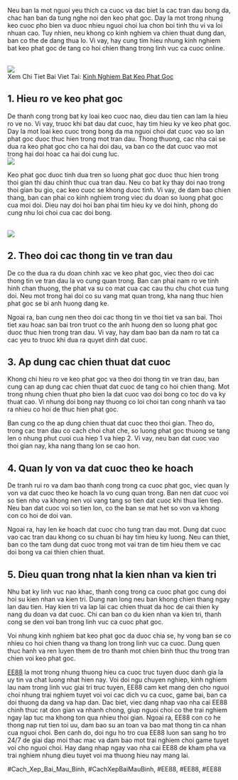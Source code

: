 <p>Neu ban la mot nguoi yeu thich ca cuoc va dac biet la cac tran dau bong da, chac han ban da tung nghe noi den keo phat goc. Day la mot trong nhung keo cuoc pho bien va duoc nhieu nguoi choi lua chon boi tinh thu vi va loi nhuan cao. Tuy nhien, neu khong co kinh nghiem va chien thuat dung dan, ban co the de dang thua lo. Vi vay, hay cung tim hieu nhung kinh nghiem bat keo phat goc de tang co hoi chien thang trong linh vuc ca cuoc online.</p><br><img src="https://ee88vn.wiki/wp-content/uploads/2025/04/Cac-Loai-Keo-Phat-Goc-Pho-Bien.png"></br>
Xem Chi Tiet Bai Viet Tai: <a href="https://ee88vn.wiki/kinh-nghiem-bat-keo-phat-goc/">Kinh Nghiem Bat Keo Phat Goc</a><h2>1. Hieu ro ve keo phat goc</h2><p>De thanh cong trong bat ky loai keo cuoc nao, dieu dau tien can lam la hieu ro ve no. Vi vay, truoc khi bat dau dat cuoc, hay tim hieu ky ve keo phat goc. Day la mot loai keo cuoc trong bong da ma nguoi choi dat cuoc vao so lan phat goc duoc thuc hien trong mot tran dau. Thong thuong, cac nha cai se dua ra keo phat goc cho ca hai doi dau, va ban co the dat cuoc vao mot trong hai doi hoac ca hai doi cung luc.<br><img src="https://ee88vn.wiki/wp-content/uploads/2025/04/Kinh-Nghiem-Bat-Keo-Phat-Goc-Hieu-Qua-Cho-Nguoi-Choi-Ca-Cuoc.png"></br><p>Keo phat goc duoc tinh dua tren so luong phat goc duoc thuc hien trong thoi gian thi dau chinh thuc cua tran dau. Neu co bat ky thay doi nao trong thoi gian bu gio, cac keo cuoc se khong duoc tinh. Vi vay, de dam bao chien thang, ban can phai co kinh nghiem trong viec du doan so luong phat goc cua moi doi. Dieu nay doi hoi ban phai tim hieu ky ve doi hinh, phong do cung nhu loi choi cua cac doi bong.</p><br><img src="https://ee88vn.wiki/wp-content/uploads/2025/04/Keo-Phat-Goc-La-Gi.png"></br><h2>2. Theo doi cac thong tin ve tran dau</h2><p>De co the dua ra du doan chinh xac ve keo phat goc, viec theo doi cac thong tin ve tran dau la vo cung quan trong. Ban can phai nam ro ve tinh hinh chan thuong, the phat va su co mat cua cac cau thu chu chot cua tung doi. Neu mot trong hai doi co su vang mat quan trong, kha nang thuc hien phat goc se bi anh huong dang ke.<p>Ngoai ra, ban cung nen theo doi cac thong tin ve thoi tiet va san bai. Thoi tiet xau hoac san bai tron truot co the anh huong den so luong phat goc duoc thuc hien trong tran dau. Vi vay, hay dam bao ban da nam ro tat ca cac yeu to truoc khi dua ra quyet dinh dat cuoc.</p><h2>3. Ap dung cac chien thuat dat cuoc</h2><p>Khong chi hieu ro ve keo phat goc va theo doi thong tin ve tran dau, ban cung can ap dung cac chien thuat dat cuoc de tang co hoi chien thang. Mot trong nhung chien thuat pho bien la dat cuoc vao doi bong co toc do va ky thuat cao. Vi nhung doi bong nay thuong co loi choi tan cong nhanh va tao ra nhieu co hoi de thuc hien phat goc.<p>Ban cung co the ap dung chien thuat dat cuoc theo thoi gian. Theo do, trong cac tran dau co cach choi chat che, so luong phat goc thuong se tang len o nhung phut cuoi cua hiep 1 va hiep 2. Vi vay, neu ban dat cuoc vao thoi gian nay, kha nang thang lon se cao hon.</p><h2>4. Quan ly von va dat cuoc theo ke hoach</h2><p>De tranh rui ro va dam bao thanh cong trong ca cuoc phat goc, viec quan ly von va dat cuoc theo ke hoach la vo cung quan trong. Ban nen dat cuoc voi so tien nho va khong nen voi vang tang so tien dat cuoc khi thua lien tiep. Neu ban dat cuoc voi so tien lon, co the ban se mat het so von va khong con co hoi de doi van.</p><p>Ngoai ra, hay len ke hoach dat cuoc cho tung tran dau mot. Dung dat cuoc vao cac tran dau khong co su chuan bi hay tim hieu ky luong. Neu can thiet, ban co the tam dung dat cuoc trong mot vai tran de tim hieu them ve cac doi bong va cai thien chien thuat.</p><h2>5. Dieu quan trong nhat la kien nhan va kien tri</h2><p>Nhu bat ky linh vuc nao khac, thanh cong trong ca cuoc phat goc cung doi hoi su kien nhan va kien tri. Dung nan long neu ban khong chien thang ngay lan dau tien. Hay kien tri va lap lai cac chien thuat da hoc de cai thien ky nang du doan va dat cuoc. Chi can ban co du kien nhan va kien tri, thanh cong se den voi ban trong linh vuc ca cuoc phat goc.</p><p>Voi nhung kinh nghiem bat keo phat goc da duoc chia se, hy vong ban se co nhieu co hoi chien thang va thang lon trong linh vuc ca cuoc. Dung quen thuc hanh va ren luyen them de tro thanh mot chien binh thuc thu trong tran chien voi keo phat goc.</p><p><a href="https://ee88vn.wiki/">EE88</a> la mot trong nhung thuong hieu ca cuoc truc tuyen duoc danh gia la uy tin va chat luong nhat hien nay. Voi doi ngu chuyen nghiep, kinh nghiem lau nam trong linh vuc giai tri truc tuyen, EE88 cam ket mang den cho nguoi choi nhung trai nghiem tuyet voi voi cac dich vu ca cuoc, game bai, ban ca doi thuong da dang va hap dan. Dac biet, viec dang nhap vao nha cai EE88 chinh thuc rat don gian va nhanh chong, giup nguoi choi co the trai nghiem ngay lap tuc ma khong ton qua nhieu thoi gian. Ngoai ra, EE88 con co he thong nap rut tien toi uu, dam bao su an toan va bao mat thong tin ca nhan cua nguoi choi. Ben canh do, doi ngu ho tro cua EE88 luon san sang ho tro 24/7 de giai dap moi thac mac va dam bao mot trai nghiem choi game tuyet voi cho nguoi choi. Hay dang nhap ngay vao nha cai EE88 de kham pha va trai nghiem nhung dieu tuyet voi ma thuong hieu nay mang lai.</p>
#Cach_Xep_Bai_Mau_Binh, #CachXepBaiMauBinh, #EE88, #EE88, #EE88
